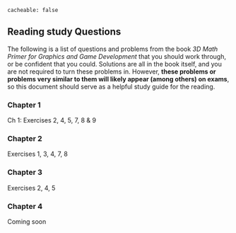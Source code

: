 ```
cacheable: false
```

## Reading study Questions

The following is a list of questions and problems from the book *3D Math Primer for Graphics and Game Development* that you should work through, or be confident that you could. Solutions are all in the book itself, and you are not required to turn these problems in. However, **these problems or problems very similar to them will likely appear (among others) on exams**, so this document should serve as a helpful study guide for the reading.

### Chapter 1

Ch 1: Exercises 2, 4, 5, 7, 8 & 9

### Chapter 2

Exercises 1, 3, 4, 7, 8

### Chapter 3

Exercises 2, 4, 5

### Chapter 4

Coming soon
